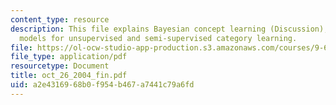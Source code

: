 ```yaml
---
content_type: resource
description: This file explains Bayesian concept learning (Discussion), and probabilistic
  models for unsupervised and semi-supervised category learning.
file: https://ol-ocw-studio-app-production.s3.amazonaws.com/courses/9-66j-computational-cognitive-science-fall-2004/a2e4316968b0f954b467a7441c79a6fd_oct_26_2004_fin.pdf
file_type: application/pdf
resourcetype: Document
title: oct_26_2004_fin.pdf
uid: a2e43169-68b0-f954-b467-a7441c79a6fd
---
```

